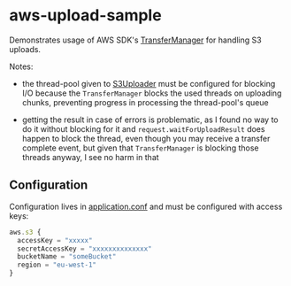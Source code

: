 # aws-upload-sample

Demonstrates usage of AWS SDK's 
[TransferManager](docs.aws.amazon.com/AWSJavaSDK/latest/javadoc/com/amazonaws/services/s3/transfer/TransferManager.html)
for handling S3 uploads.

Notes:

- the thread-pool given to [S3Uploader](src/main/scala/sample/S3Uploader.scala) must be 
  configured for blocking I/O because the `TransferManager` blocks the used threads on uploading
  chunks, preventing progress in processing the thread-pool's queue
   
- getting the result in case of errors is problematic, 
  as I found no way to do it without blocking for it and 
  `request.waitForUploadResult` does happen to block the thread, 
  even though you may receive a transfer complete event, but given that
  `TransferManager` is blocking those threads anyway, I see no harm in
  that
  
## Configuration

Configuration lives in [application.conf](src/main/resources/application.conf) and
must be configured with access keys:

```javascript
aws.s3 {
  accessKey = "xxxxx"
  secretAccessKey = "xxxxxxxxxxxxxx"
  bucketName = "someBucket"
  region = "eu-west-1"
}
```

